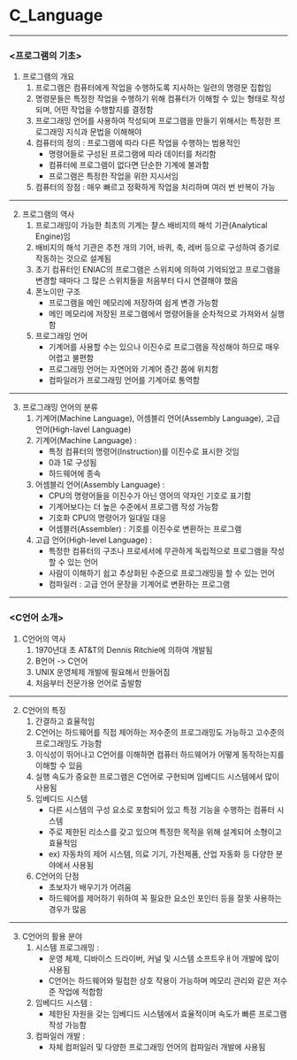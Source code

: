 # C_Language
- - -

### <프로그램의 기초>
1. 프로그램의 개요
   1) 프로그램은 컴퓨터에게 작업을 수행하도록 지사하는 일련의 명령문 집합임
   2) 명령문들은 특정한 작업을 수행하기 위해 컴퓨터가 이해할 수 있는 형태로 작성되며, 어떤 작업을 수행할지를 결정함
   3) 프로그래밍 언어를 사용하여 작성되며 프로그램을 만들기 위해서는 특정한 프로그래밍 지식과 문법을 이해해야
   4) 컴퓨터의 정의 : 프로그램에 따라 다른 작업을 수행하는 범용적인 
      - 명령어들로 구성된 프로그램에 따라 데이터를 처리함
      - 컴퓨터에 프로그램이 없다면 단순한 기계에 불과함
      - 프로그램은 특정한 작업을 위한 지시서임
   5) 컴퓨터의 장점 : 매우 빠르고 정확하게 작업을 처리하며 여러 번 반복이 가능
- - -
2. 프로그램의 역사
   1) 프로그래밍이 가능한 최초의 기계는 챨스 배비지의 해석 기관(Analytical Engine)임
   2) 배비지의 해석 기관은 추천 개의 기어, 바퀴, 축, 레버 등으로 구성하여 증기로 작동하는 것으로 설계됨
   3) 초기 컴퓨터인 ENIAC의 프로그램은 스위치에 의하여 기억되었고 프로그램을 변경할 때마다 그 많은 스위치들을 처음부터 다시 연결해야 했음
   4) 폰노이만 구조
      - 프로그램을 메인 메모리에 저장하여 쉽게 변경 가능함
      - 메인 메모리에 저장된 프로그램에서 명령어들을 순차적으로 가져와서 실행함
   5) 프로그래밍 언어
      - 기계어를 사용할 수는 있으나 이진수로 프로그램을 작성해야 하므로 매우 어렵고 불편함
      - 프로그래밍 언어는 자연어와 기계어 증간 쯤에 위치함
      - 컴파일러가 프로그래밍 언어를 기계어로 통역함
- - -
3. 프로그래밍 언어의 분류
   1) 기계어(Machine Language), 어셈블리 언어(Assembly Language), 고급 언어(High-lavel Language)
   2) 기계어(Machine Language) :
      - 특정 컴퓨터의 명령어(Instruction)를 이진수로 표시한 것임
      - 0과 1로 구성됨
      - 하드웨어에 종속
   3) 어셈블리 언어(Assembly Language) : 
      - CPU의 명령어들을 이진수가 아닌 영어의 약자인 기호로 표기함
      - 기계어보다는 더 높은 수준에서 프로그램 작성 가능함
      - 기호화 CPU의 명령어가 일대일 대응
      - 어셈블러(Assembler) : 기호를 이진수로 변환하는 프로그램
   4) 고급 언어(High-level Language) :
      - 특정한 컴퓨터의 구조나 프로세서에 무관하게 독립적으로 프로그램을 작성할 수 있는 언어
      - 사람이 이해하기 쉽고 추상화된 수준으로 프로그래밍을 할 수 있는 언어
      - 컴파일러 : 고급 언어 문장을 기계어로 변환하는 프로그램
- - -
### <C언어 소개>
1. C언어의 역사
   1) 1970년대 초 AT&T의 Dennis Ritchie에 의하여 개발됨
   2) B언어 -> C언어
   3) UNIX 운영체제 개발에 필요해서 만들어짐
   4) 처음부터 전문가용 언어로 출발함
- - -
2. C언어의 특징
   1) 간결하고 효율적임
   2) C언어는 하드웨어를 직접 제어하는 저수준의 프로그래밍도 가능하고 고수준의 프로그래밍도 가능함
   3) 이식성이 뛰어나고 C언어를 이해하면 컴퓨터 하드웨어가 어떻게 동작하는지를 이해할 수 있음
   4) 실행 속도가 중요한 프로그램은 C언어로 구현되며 임베디드 시스템에서 많이 사용됨
   5) 임베디드 시스템
      - 다른 시스템의 구성 요소로 포함되어 있고 특정 기능을 수행하는 컴퓨터 시스템
      - 주로 제한된 리소스를 갖고 있으며 특정한 목적을 위해 설계되어 소형이고 효율적임
      - ex) 자동차의 제어 시스템, 의료 기기, 가전제품, 산업 자동화 등 다양한 분야에서 사용됨
   6) C언어의 단점
      - 초보자가 배우기가 어려움
      - 하드웨어를 제어하기 위하여 꼭 필요한 요소인 포인터 등을 잘못 사용하는 경우가 많음
- - -
3. C언어의 활용 분야
   1) 시스템 프로그래밍 : 
      - 운영 체제, 디바이스 드라이버, 커널 및 시스템 소프트우ㅐ어 개발에 많이 사용됨
      - C언어는 하드웨어와 밀접한 상호 작용이 가능하며 메모리 관리와 같은 저수준 작업에 적합함
   2) 임베디드 시스템 :
      - 제한된 자원을 갖는 임베디드 시스템에서 효율적이며 속도가 빠른 프로그램 작성 가능함
   3) 컴파일러 개발 :
      - 자체 컴퍼일러 및 다양한 프로그래밍 언어의 컴파일러 개발에 사용됨
